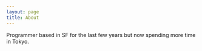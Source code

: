 ```yaml
---
layout: page
title: About
---
```



Programmer based in SF for the last few years but now spending more time in Tokyo.

